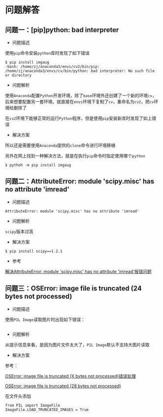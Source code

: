 
# 问题解答

## 问题一：[pip]python: bad interpreter

* 问题描述

使用`pip`命令安装`python`库时发现了如下错误

```
$ pip install imgaug
-bash: /home/zj/anaconda3/envs/cv2/bin/pip: /home/zj/anaconda3/envs/cv/bin/python: bad interpreter: No such file or directory
```

* 问题解析

使用`Anaconda`配置`Python`开发环境，除了`base`环境外还创建了一个新的环境`cv`，后来想要配置另一套环境，就直接在`envs`环境下复制了`cv`，重命名为`cv2`，把`cv`环境给删除了

在`cv2`环境下能够正常的运行`Python`程序，但是使用`pip`安装新库时发现了如上错误

* 解决方案

所以还是需要使用`Anaconda`提供的`clone`命令进行环境移植

另外在网上找到一种解决方法，就是在执行`pip`命令时指定使用哪个`python`

```
$ pythoh -m pip install imgaug
```

## 问题二：AttributeError: module 'scipy.misc' has no attribute 'imread'

* 问题描述

```
AttributeError: module 'scipy.misc' has no attribute 'imread'
```

* 问题解析

`scipy`版本过高

* 解决方案

```
$ pip install scipy==1.2.1
```

* 参考

[解决AttributeError: module 'scipy.misc' has no attribute 'imread'报错问题](https://blog.csdn.net/fu6543210/article/details/103515909)

## 问题三：OSError: image file is truncated (24 bytes not processed)

* 问题描述

使用`PIL Image`读取图片时出现如下错误：

```
```

* 问题解析

从提示信息来看，是因为图片文件太大了，`PIL Image`默认不支持大图片读取

* 解决方案

参考：

[OSError: image file is truncated (X bytes not processed)错误处理](https://blog.csdn.net/hzs3237259/article/details/108188323)

[OSError: image file is truncated (28 bytes not processed)](https://www.cnblogs.com/yqpy/p/11362350.html)

在文件头添加

```
from PIL import ImageFile
ImageFile.LOAD_TRUNCATED_IMAGES = True
```